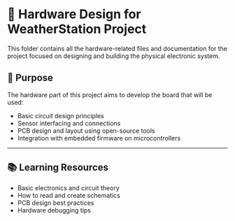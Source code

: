 # 🔧 Hardware Design for WeatherStation Project

This folder contains all the hardware-related files and documentation for the project focused on designing and building the physical electronic system.

## 🎯 Purpose

The hardware part of this project aims to develop the board that will be used:

- Basic circuit design principles
- Sensor interfacing and connections
- PCB design and layout using open-source tools
- Integration with embedded firmware on microcontrollers

---

## 📚 Learning Resources

- Basic electronics and circuit theory  
- How to read and create schematics  
- PCB design best practices  
- Hardware debugging tips